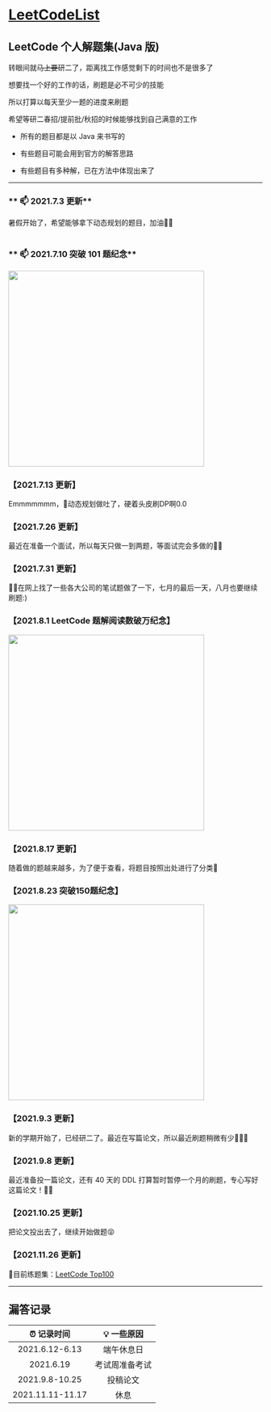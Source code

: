 # **[LeetCodeList](https://leetcode-cn.com/u/ihaoo/)**

## **LeetCode 个人解题集(Java 版)**

转眼间就~~马上要~~研二了，距离找工作感觉剩下的时间也不是很多了

想要找一个好的工作的话，刷题是必不可少的技能

所以打算以每天至少一题的进度来刷题

希望等研二春招/提前批/秋招的时候能够找到自己满意的工作

* 所有的题目都是以 Java 来书写的

* 有些题目可能会用到官方的解答思路

* 有些题目有多种解，已在方法中体现出来了 

***

### ** 📫 2021.7.3 更新**  
暑假开始了，希望能够拿下动态规划的题目，加油💪🏻  
<br/>    
      
   
### ** 📫 2021.7.10 突破 101 题纪念**  
<img src="https://z3.ax1x.com/2021/07/10/RzDqzT.md.png" width="388px">
   
### **【2021.7.13 更新】**
Emmmmmmm，🤔动态规划做吐了，硬着头皮刷DP啊0.0  
   
### **【2021.7.26 更新】**
最近在准备一个面试，所以每天只做一到两题，等面试完会多做的💪🏻  
   
### **【2021.7.31 更新】**  
🧑‍💻在网上找了一些各大公司的笔试题做了一下，七月的最后一天，八月也要继续刷题:)
   
### **【2021.8.1 LeetCode 题解阅读数破万纪念】**  
<img src="https://i.loli.net/2021/08/01/xM4f5Va2XcBUzYC.png" width="388px">
   
### **【2021.8.17 更新】**  
随着做的题越来越多，为了便于查看，将题目按照出处进行了分类🎒  
   
### **【2021.8.23 突破150题纪念】**
<img src="https://i.loli.net/2021/08/23/nGXYL9F7gykoxKB.png" width="388px">
   
### **【2021.9.3 更新】**
新的学期开始了，已经研二了。最近在写篇论文，所以最近刷题稍微有少🤷🏻‍♀️
     
### **【2021.9.8 更新】**  
最近准备投一篇论文，还有 40 天的 DDL 打算暂时暂停一个月的刷题，专心写好这篇论文！💪🏻
   
### **【2021.10.25 更新】**
把论文投出去了，继续开始做题😝
   
### **【2021.11.26 更新】**
📌目前练题集：[LeetCode Top100](https://github.com/iHa0/LeetCodeList/tree/master/Top100)


***

## **漏答记录**  

|  ⏰ 记录时间   | 💡 一些原因  |
|:----------:|:----------:|
| 2021.6.12-6.13  | 端午休息日 |
| 2021.6.19  | 考试周准备考试 |
|2021.9.8-10.25|投稿论文|
|2021.11.11-11.17|休息|
  

